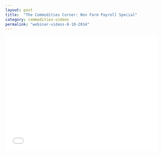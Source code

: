 ```yaml
---
layout: post
title:  "The Commodities Corner: Non Farm Payroll Special"
category: commodities-videos
permalink: "webinar-videos-8-10-2014"
---
```

<iframe width="480" height="360" src="//www.youtube.com/embed/P7fULjToK18?list=UUATAKOpB9mWQGMYgk-Y4MTw" frameborder="0" allowfullscreen></iframe>

 